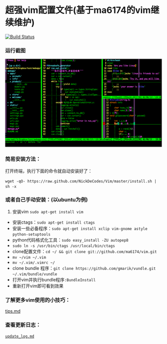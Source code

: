 # 超强vim配置文件(基于ma6174的vim继续维护)

[![Build Status](https://travis-ci.org/ma6174/vim.png?branch=master)](https://travis-ci.org/ma6174/vim)

### 运行截图

![screenshot.png](screenshot.png)

### 简易安装方法：

打开终端，执行下面的命令就自动安装好了：

`wget -qO- https://raw.github.com/NickDeCodes/Vim/master/install.sh | sh -x`

### 或者自己手动安装：(以ubuntu为例)

1. 安装vim `sudo apt-get install vim`
- 安装ctags：`sudo apt-get install ctags`
- 安装一些必备程序：`sudo apt-get install xclip vim-gnome astyle python-setuptools`
- python代码格式化工具：`sudo easy_install -ZU autopep8`
- `sudo ln -s /usr/bin/ctags /usr/local/bin/ctags`
- clone配置文件：`cd ~/ && git clone git://github.com/ma6174/vim.git`
- `mv ~/vim ~/.vim`
- `mv ~/.vim/.vimrc ~/`
- clone bundle 程序：`git clone https://github.com/gmarik/vundle.git ~/.vim/bundle/vundle`
- 打开vim并执行bundle程序`:BundleInstall`
- 重新打开vim即可看到效果

### 了解更多vim使用的小技巧：

[tips.md](tips.md)

### 查看更新日志：

[`update_log.md`](update_log.md)
